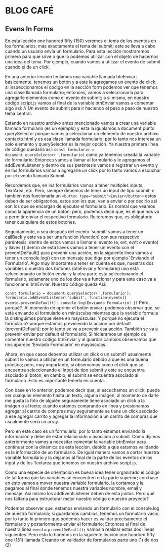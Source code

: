# BLOG CAFÉ

## Evens In Forms

En esta lección one hundred fifty (150) veremos el tema de los eventos en los formularios; más exactamente el tema del submit; este se lleva a cabo cuando un usuario envía un formulario. Para esta lección mostraremos primero para que sirve o que lo podemos utilizar con el objeto de hacernos una idea del tema. Por ejemplo, cuando vamos a utilizar el evento de submit cuando el de un click.

En una anterior lección teníamos una variable llamada btnEnviar; básicamente, tenemos un botón y a este le agregamos un evento de click; si inspeccionamos el código en la sección form podemos ver que tenemos una clase llamada formulario; entonces, vamos a seleccionarla para agregarle elementos como el evento de submit; a si mismo, en nuestro código script.js vamos al final de la variable btnEnviar vamos a comentar algo así: // Un evento de submit para ir haciendo el paso a paso de nuestro tema central.

Estando en nuestro archivo antes mencionado vamos a crear una variable llamada formulario (es un ejemplo) y esta la igualamos a document punto querySelector porque vamos a seleccionar un elemento de nuestro archivo contacto.html y es esa clase llamada formulario; por lo tanto nos interesa un solo elemento y querySelector es la mejor opción. Ya nuestra primera línea de código quedaría así: `const formulario = document.querySelector('.formulario)` como ya tenemos creada la variable de formulario; Entonces vamos a llamar al formulario y le agregamos el addEventListener y dentro de sus paréntesis vamos a registrar un evento y en los formularios vamos a agregarle un click por lo tanto vamos a escuchar por el evento llamado Submit.

Recordemos que, en los formularios vamos a tener multiples inputs, TextArea, etc. Pero, siempre debemos de tener un input de tipo submit; o también nos funcionaría un `<button type="submit">Enviar</button>` estos deben de ser obligatorios, estos son los que, van a enviar o por decirlo así son los que se encargan de ejecutar el formulario. Es normal que veamos como la apariencia de un botón; pero, podemos decir que, es el que nos va a permitir enviar el respectivo formulario. Reiteremos que, es obligatorio tener cualquiera de estos botones.

Seguidamente, o sea después del evento 'submit' vamos a tener un callBack y este va a ser una función (function) con sus respectivo paréntesis, dentro de estos vamos a llamar el evento (e, evt, evnt o evento) y llaves {} dentro de esta llaves vamos a tener un evento con el preventDeFault() para prevenir una acción, en la siguiente línea vamos a tener un console.log() con un mensaje que diga por ejemplo 'Enviando el Formulario'. Algo muy importante a tener en cuenta es que, nuestras dos variables o nuestro dos botones (btnEnviar y formulario) uno está seleccionando un botón enviar y la otra parte esta seleccionando el formulario, solamente uno de los dos va a funcionar y para este caso va a funcionar el btnEnviar. Nuestro código queda Así:

`
const formulario = document.querySelector('.formulario');
formulario.addEventListener('submit', function(evento){
    evento.preventDeFault();
    console.log(Enviando Formulario)
})
`
Pero, porqué?. Al momento de oprimir el botón enviar; podemos observar que, se está enviando el formulario en minúsculas mientras que la variable formula la distinguimos porque viene en mayúsculas. Y porqué no ejecuta el formulario? porque estamos previniendo la accion por default (preventDeFault); por lo tanto se va a prevenir asa acción. También se va a prevenir enviar por default el formulario; Si hicieramos un ejemplo de comentar nuestro código btnEnviar y al guardar cambios observamos que nos aparece 'Enviado Formulario' en mayúsculas.

Ahora, en que casos debemos utilizar un click o un submit? usualmente submit lo vamos a utilizar en un formulario debido a que es una buena práctica; pero, muy importante, si observamos como el click que se encuentra seleccionando el input de tipo submit y este se encuentra asociado al botón; en cambio, el submit se encuentra asociado al formulario. Esto es importante tenerlo en cuenta.

Con base en lo anterior, podemos decir que, si escuchamos un click, puede ser cualquier elemento hasta un texto, alguna imágen; al momento de darle me gusta la foto de alguién seguramente tiene asociado un click a la imágen o al texto; cuando estamos comprando en línea y presionamos agregar al carrito de compras muy seguramente se tiene un click asociado a ese agregar carrito y agregar la información a un carrito de compras que usualmente sería un array.

Pero en este caso es un formulario; por lo tanto estamos enviando la información y debe de estar relacionado o asociado a submit. Como dijimos anteriormente vamos a necesitar comentar la variable btnEnviar para continuar con la dinámica  de esta lección, debido a que estamos validando es la información de un formulario. De igual manera vamos a cortar nuestra variable formulario y la dejamos al final de la parte de los eventos de los input y de los Textarea que tenemos en nuestro archivo script.js.

Como una especie de orientación es buena idea tener organizado el código de tal forma que las variables se encuentren en la parte superior; con base en esto vamos a mover nuestra variable formulario, la cortamos y la pegamos al final donde tenemos nuestra variables nombre, email y mensaje. Así mismo los addEventListener deben de esta juntos. Pero qué nos faltaría para estructurar mejor nuestro código o nuestro proyecto?

Podemos observar que, estamos enviando un formulario con el console.log de nuestra formulario; si guardamos cambios, tenemos un formulario vacío; por lo tanto lo primero que podemos hacer es validar precisamente el formulario y posteriormente enviar el formulario; Entonces al final de nuestra línea `evento.preventDeFault();` vamos a realizar estas dos líneas siguientes. Pero esto lo haremos en la siguiente lección one hundred fifty one (151) llamada Creando un validador de formularios parte uno (1) de dos (2)
